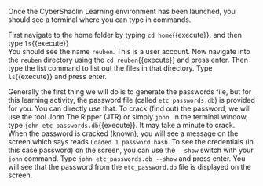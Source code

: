Once the CyberShaolin Learning environment has been launched, you should see a terminal where you can type in commands.

First navigate to the home folder by typing `cd home`{{execute}}. and then type `ls`{{execute}}    
You should see the name `reuben`. This is a user account.
Now navigate into the `reuben` directory using the `cd reuben`{{execute}} and press enter. Then type the list command to list out the files in that directory. Type `ls`{{execute}} and press enter.

Generally the first thing we will do is to generate the passwords file, but for this learning activity, the password file (called `etc_passwords.db`) is provided for you. You can directly use that.
To crack (find out) the password, we will use the tool John The Ripper (JTR) or simply `john`. In the terminal window, type `john etc_passwords.db`{{execute}}. It may take a minute to crack. When the password is cracked (known), you will see a message on the screen which says reads `Loaded 1 password hash`. To see the credentials (in this case password) on the screen, you can use the `--show` switch with your `john` command. Type `john etc_passwords.db --show` and press enter.
You will see that the password from the `etc_password.db` file is displayed on the screen. 
